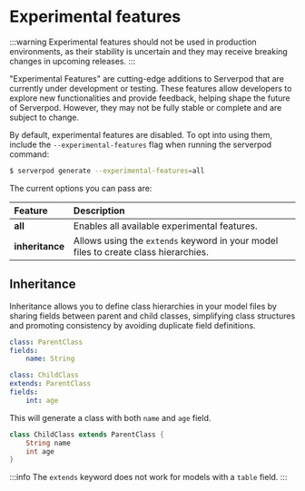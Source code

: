 # Experimental features

:::warning
Experimental features should not be used in production environments, as their stability is uncertain and they may receive breaking changes in upcoming releases.
:::

"Experimental Features" are cutting-edge additions to Serverpod that are currently under development or testing. These features allow developers to explore new functionalities and provide feedback, helping shape the future of Serverpod. However, they may not be fully stable or complete and are subject to change.

By default, experimental features are disabled. To opt into using them, include the `--experimental-features` flag when running the serverpod command:

```bash
$ serverpod generate --experimental-features=all
```

The current options you can pass are:

|**Feature**|Description|
|:-----|:---|
| **all** | Enables all available experimental features. |
| **inheritance** | Allows using the `extends` keyword in your model files to create class hierarchies.|

## Inheritance

Inheritance allows you to define class hierarchies in your model files by sharing fields between parent and child classes, simplifying class structures and promoting consistency by avoiding duplicate field definitions.

```yaml
class: ParentClass
fields:
    name: String
```

```yaml
class: ChildClass
extends: ParentClass
fields:
    int: age
```

This will generate a class with both `name` and `age` field.

```dart
class ChildClass extends ParentClass {
    String name
    int age
}
```

:::info
The `extends` keyword does not work for models with a `table` field.
:::
